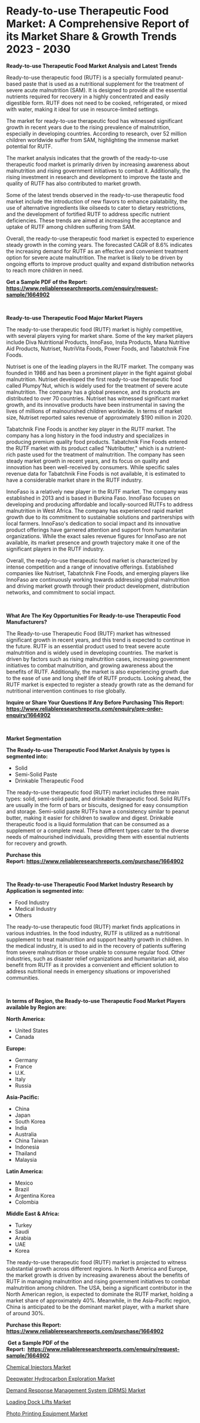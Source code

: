 <p><h1>Ready-to-use Therapeutic Food Market: A Comprehensive Report of its Market Share & Growth Trends 2023 - 2030</h1></p><p><strong>Ready-to-use Therapeutic Food Market Analysis and Latest Trends</strong></p>
<p><p>Ready-to-use therapeutic food (RUTF) is a specially formulated peanut-based paste that is used as a nutritional supplement for the treatment of severe acute malnutrition (SAM). It is designed to provide all the essential nutrients required for recovery in a highly concentrated and easily digestible form. RUTF does not need to be cooked, refrigerated, or mixed with water, making it ideal for use in resource-limited settings.</p><p>The market for ready-to-use therapeutic food has witnessed significant growth in recent years due to the rising prevalence of malnutrition, especially in developing countries. According to research, over 52 million children worldwide suffer from SAM, highlighting the immense market potential for RUTF.</p><p>The market analysis indicates that the growth of the ready-to-use therapeutic food market is primarily driven by increasing awareness about malnutrition and rising government initiatives to combat it. Additionally, the rising investment in research and development to improve the taste and quality of RUTF has also contributed to market growth.</p><p>Some of the latest trends observed in the ready-to-use therapeutic food market include the introduction of new flavors to enhance palatability, the use of alternative ingredients like oilseeds to cater to dietary restrictions, and the development of fortified RUTF to address specific nutrient deficiencies. These trends are aimed at increasing the acceptance and uptake of RUTF among children suffering from SAM.</p><p>Overall, the ready-to-use therapeutic food market is expected to experience steady growth in the coming years. The forecasted CAGR of 8.6% indicates the increasing demand for RUTF as an effective and convenient treatment option for severe acute malnutrition. The market is likely to be driven by ongoing efforts to improve product quality and expand distribution networks to reach more children in need.</p></p>
<p><strong>Get a Sample PDF of the Report:&nbsp; <a href="https://www.reliableresearchreports.com/enquiry/request-sample/1664902">https://www.reliableresearchreports.com/enquiry/request-sample/1664902</a></strong></p>
<p>&nbsp;</p>
<p><strong>Ready-to-use Therapeutic Food Major Market Players</strong></p>
<p><p>The ready-to-use therapeutic food (RUTF) market is highly competitive, with several players vying for market share. Some of the key market players include Diva Nutritional Products, InnoFaso, Insta Products, Mana Nutritive Aid Products, Nutriset, NutriVita Foods, Power Foods, and Tabatchnik Fine Foods.</p><p>Nutriset is one of the leading players in the RUTF market. The company was founded in 1986 and has been a prominent player in the fight against global malnutrition. Nutriset developed the first ready-to-use therapeutic food called Plumpy'Nut, which is widely used for the treatment of severe acute malnutrition. The company has a global presence, and its products are distributed to over 70 countries. Nutriset has witnessed significant market growth, and its innovative products have been instrumental in saving the lives of millions of malnourished children worldwide. In terms of market size, Nutriset reported sales revenue of approximately $190 million in 2020.</p><p>Tabatchnik Fine Foods is another key player in the RUTF market. The company has a long history in the food industry and specializes in producing premium quality food products. Tabatchnik Fine Foods entered the RUTF market with its product called "Nutributter," which is a nutrient-rich paste used for the treatment of malnutrition. The company has seen steady market growth in recent years, and its focus on quality and innovation has been well-received by consumers. While specific sales revenue data for Tabatchnik Fine Foods is not available, it is estimated to have a considerable market share in the RUTF industry.</p><p>InnoFaso is a relatively new player in the RUTF market. The company was established in 2013 and is based in Burkina Faso. InnoFaso focuses on developing and producing affordable and locally-sourced RUTFs to address malnutrition in West Africa. The company has experienced rapid market growth due to its commitment to sustainable solutions and partnerships with local farmers. InnoFaso's dedication to social impact and its innovative product offerings have garnered attention and support from humanitarian organizations. While the exact sales revenue figures for InnoFaso are not available, its market presence and growth trajectory make it one of the significant players in the RUTF industry.</p><p>Overall, the ready-to-use therapeutic food market is characterized by intense competition and a range of innovative offerings. Established companies like Nutriset, Tabatchnik Fine Foods, and emerging players like InnoFaso are continuously working towards addressing global malnutrition and driving market growth through their product development, distribution networks, and commitment to social impact.</p></p>
<p>&nbsp;</p>
<p><strong>What Are The Key Opportunities For Ready-to-use Therapeutic Food Manufacturers?</strong></p>
<p><p>The Ready-to-use Therapeutic Food (RUTF) market has witnessed significant growth in recent years, and this trend is expected to continue in the future. RUTF is an essential product used to treat severe acute malnutrition and is widely used in developing countries. The market is driven by factors such as rising malnutrition cases, increasing government initiatives to combat malnutrition, and growing awareness about the benefits of RUTF. Additionally, the market is also experiencing growth due to the ease of use and long shelf life of RUTF products. Looking ahead, the RUTF market is expected to register a steady growth rate as the demand for nutritional intervention continues to rise globally.</p></p>
<p><strong>Inquire or Share Your Questions If Any Before Purchasing This Report: <a href="https://www.reliableresearchreports.com/enquiry/pre-order-enquiry/1664902">https://www.reliableresearchreports.com/enquiry/pre-order-enquiry/1664902</a></strong></p>
<p>&nbsp;</p>
<p><strong>Market Segmentation</strong></p>
<p><strong>The Ready-to-use Therapeutic Food Market Analysis by types is segmented into:</strong></p>
<p><ul><li>Solid</li><li>Semi-Solid Paste</li><li>Drinkable Therapeutic Food</li></ul></p>
<p><p>The ready-to-use therapeutic food (RUTF) market includes three main types: solid, semi-solid paste, and drinkable therapeutic food. Solid RUTFs are usually in the form of bars or biscuits, designed for easy consumption and storage. Semi-solid paste RUTFs have a consistency similar to peanut butter, making it easier for children to swallow and digest. Drinkable therapeutic food is a liquid formulation that can be consumed as a supplement or a complete meal. These different types cater to the diverse needs of malnourished individuals, providing them with essential nutrients for recovery and growth.</p></p>
<p><strong>Purchase this Report:&nbsp;<a href="https://www.reliableresearchreports.com/purchase/1664902">https://www.reliableresearchreports.com/purchase/1664902</a></strong></p>
<p>&nbsp;</p>
<p><strong>The Ready-to-use Therapeutic Food Market Industry Research by Application is segmented into:</strong></p>
<p><ul><li>Food Industry</li><li>Medical Industry</li><li>Others</li></ul></p>
<p><p>The ready-to-use therapeutic food (RUTF) market finds applications in various industries. In the food industry, RUTF is utilized as a nutritional supplement to treat malnutrition and support healthy growth in children. In the medical industry, it is used to aid in the recovery of patients suffering from severe malnutrition or those unable to consume regular food. Other industries, such as disaster relief organizations and humanitarian aid, also benefit from RUTF as it provides a convenient and efficient solution to address nutritional needs in emergency situations or impoverished communities.</p></p>
<p>&nbsp;</p>
<p><strong>In terms of Region, the Ready-to-use Therapeutic Food Market Players available by Region are:</strong></p>
<p>
    <p> <strong> North America: </strong>
        <ul>
            <li>United States</li>
            <li>Canada</li>
        </ul>
        </p> 
    <p> <strong> Europe: </strong>
        <ul>
            <li>Germany</li>
            <li>France</li>
            <li>U.K.</li>
            <li>Italy</li>
            <li>Russia</li>
        </ul>
        </p> 
    <p> <strong> Asia-Pacific: </strong>
        <ul>
            <li>China</li>
            <li>Japan</li>
            <li>South Korea</li>
            <li>India</li>
            <li>Australia</li>
            <li>China Taiwan</li>
            <li>Indonesia</li>
            <li>Thailand</li>
            <li>Malaysia</li>
        </ul>
        </p> 
    <p> <strong> Latin America: </strong>
        <ul>
            <li>Mexico</li>
            <li>Brazil</li>
            <li>Argentina Korea</li>
            <li>Colombia</li>
        </ul>
        </p> 
    <p> <strong> Middle East & Africa: </strong>
        <ul>
            <li>Turkey</li>
            <li>Saudi</li>
            <li>Arabia</li>
            <li>UAE</li>
            <li>Korea</li>
        </ul>
    </p>
    </p>
<p><p>The ready-to-use therapeutic food (RUTF) market is projected to witness substantial growth across different regions. In North America and Europe, the market growth is driven by increasing awareness about the benefits of RUTF in managing malnutrition and rising government initiatives to combat malnutrition among children. The USA, being a significant contributor in the North American region, is expected to dominate the RUTF market, holding a market share of approximately 40%. Meanwhile, in the Asia-Pacific region, China is anticipated to be the dominant market player, with a market share of around 30%.</p></p>
<p><strong>Purchase this Report: <a href="https://www.reliableresearchreports.com/purchase/1664902">https://www.reliableresearchreports.com/purchase/1664902</a></strong></p>
<p>&nbsp;<strong>Get a Sample PDF of the Report:&nbsp;&nbsp;<a href="https://www.reliableresearchreports.com/enquiry/request-sample/1664902">https://www.reliableresearchreports.com/enquiry/request-sample/1664902</a></strong></p>
<p><strong></strong></p>
<p><p><a href="https://www.linkedin.com/pulse/chemical-injectors-market-size-share-amp-trends-analysis-spg3e/">Chemical Injectors Market</a></p><p><a href="https://github.com/mahnoor2003/Market-Research-Report-List-1/blob/main/deepwater-hydrocarbon-exploration-market.md">Deepwater Hydrocarbon Exploration Market</a></p><p><a href="https://github.com/abdelrhmankishk22/Market-Research-Report-List-1/blob/main/demand-response-management-system-drms-market.md">Demand Response Management System (DRMS) Market</a></p><p><a href="https://www.linkedin.com/pulse/loading-dock-lifts-market-challenges-opportunities-growth-drivers-3m65e/">Loading Dock Lifts Market</a></p><p><a href="https://medium.com/@santosdicki2023/photo-printing-equipment-market-size-growth-forecast-2023-2030-3f13c08ddc27">Photo Printing Equipment Market</a></p></p>